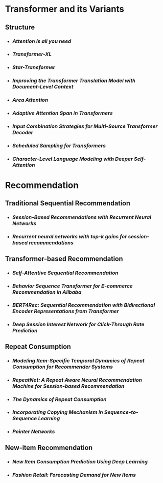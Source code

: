 # Transformer and its Variants
## Structure
- ### *Attention is all you need*

- ### *Transformer-XL*

- ### *Star-Transformer*

- ### *Improving the Transformer Translation Model with Document-Level Context*

- ### *Area Attention*

- ### *Adaptive Attention Span in Transformers*

- ### *Input Combination Strategies for Multi-Source Transformer Decoder*

- ### *Scheduled Sampling for Transformers*

- ### *Character-Level Language Modeling with Deeper Self-Attention*

# Recommendation
## Traditional Sequential Recommendation
- ### *Session-Based Recommendations with Recurrent Neural Networks*

- ### *Recurrent neural networks with top-k gains for session-based recommendations*

## Transformer-based Recommendation

- ### *Self-Attentive Sequential Recommendation*

- ### *Behavior Sequence Transformer for E-commerce Recommendation in Alibaba*

- ### *BERT4Rec: Sequential Recommendation with Bidirectional Encoder Representations from Transformer*

- ### *Deep Session Interest Network for Click-Through Rate Prediction*

## Repeat Consumption
- ### *Modeling Item-Specific Temporal Dynamics of Repeat Consumption for Recommender Systems*

- ### *RepeatNet: A Repeat Aware Neural Recommendation Machine for Session-based Recommendation*

- ### *The Dynamics of Repeat Consumption*

- ### *Incorporating Copying Mechanism in Sequence-to-Sequence Learning*

- ### *Pointer Networks*

## New-item Recommendation

- ### *New Item Consumption Prediction Using Deep Learning*

- ### *Fashion Retail: Forecasting Demand for New Items*
